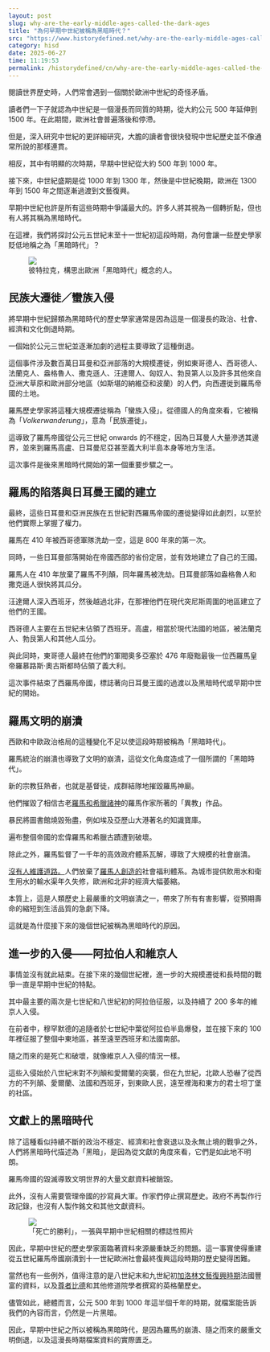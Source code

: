 ```yaml
---
layout: post
slug: why-are-the-early-middle-ages-called-the-dark-ages
title: "為何早期中世紀被稱為黑暗時代？"
src: "https://www.historydefined.net/why-are-the-early-middle-ages-called-the-dark-ages/"
category: hisd
date: 2025-06-27
time: 11:19:53
permalink: /historydefined/cn/why-are-the-early-middle-ages-called-the-dark-ages
---
```


閱讀世界歷史時，人們常會遇到一個關於歐洲中世紀的奇怪矛盾。

讀者們一下子就認為中世紀是一個漫長而同質的時期，從大約公元 500 年延伸到 1500 年。在此期間，歐洲社會普遍落後和停滯。

但是，深入研究中世紀的更詳細研究，大膽的讀者會很快發現中世紀歷史並不像通常所說的那樣連貫。

相反，其中有明顯的次時期，早期中世紀從大約 500 年到 1000 年。

接下來，中世紀盛期是從 1000 年到 1300 年，然後是中世紀晚期，歐洲在 1300 年到 1500 年之間逐漸過渡到文藝復興。

早期中世紀也許是所有這些時期中爭議最大的。許多人將其視為一個轉折點，但也有人將其稱為黑暗時代。

在這裡，我們將探討公元五世紀末至十一世紀初這段時期，為何會讓一些歷史學家貶低地稱之為「黑暗時代」？

<figure>
<img src="https://www.historydefined.net/wp-content/uploads/2022/06/Petrarch_by_Bargilla-660x1024.jpeg">
<figcaption>彼特拉克，構思出歐洲「黑暗時代」概念的人。</figcaption>
</figure>

## 民族大遷徙／蠻族入侵

將早期中世紀歸類為黑暗時代的歷史學家通常是因為這是一個漫長的政治、社會、經濟和文化倒退時期。

一個始於公元三世紀並逐漸加劇的過程主要導致了這種倒退。

這個事件涉及數百萬日耳曼和亞洲部落的大規模遷徙，例如東哥德人、西哥德人、法蘭克人、盎格魯人、撒克遜人、汪達爾人、匈奴人、勃艮第人以及許多其他來自亞洲大草原和歐洲部分地區（如斯堪的納維亞和波蘭）的人們，向西遷徙到羅馬帝國的土地。

羅馬歷史學家將這種大規模遷徙稱為「蠻族入侵」。從德國人的角度來看，它被稱為「_Volkerwanderung_」，意為「民族遷徙」。

這導致了羅馬帝國從公元三世紀 onwards 的不穩定，因為日耳曼人大量滲透其邊界，並來到羅馬高盧、日耳曼尼亞甚至義大利半島本身等地方生活。

這次事件是後來黑暗時代開始的第一個重要步驟之一。

## 羅馬的陷落與日耳曼王國的建立

最終，這些日耳曼和亞洲民族在五世紀對西羅馬帝國的遷徙變得如此劇烈，以至於他們實際上掌握了權力。

羅馬在 410 年被西哥德軍隊洗劫一空，這是 800 年來的第一次。

同時，一些日耳曼部落開始在帝國西部的省份定居，並有效地建立了自己的王國。

羅馬人在 410 年放棄了羅馬不列顛，同年羅馬被洗劫。日耳曼部落如盎格魯人和撒克遜人很快將其瓜分。

汪達爾人深入西班牙，然後越過北非，在那裡他們在現代突尼斯周圍的地區建立了他們的王國。

西哥德人主要在五世紀末佔領了西班牙。高盧，相當於現代法國的地區，被法蘭克人、勃艮第人和其他人瓜分。

與此同時，東哥德人最終在他們的軍閥奧多亞塞於 476 年廢黜最後一位西羅馬皇帝羅慕路斯·奧古斯都時佔領了義大利。

這次事件結束了西羅馬帝國，標誌著向日耳曼王國的過渡以及黑暗時代或早期中世紀的開始。

## 羅馬文明的崩潰

西歐和中歐政治格局的這種變化不足以使這段時期被稱為「黑暗時代」。

羅馬統治的崩潰也導致了文明的崩潰，這從文化角度造成了一個所謂的「黑暗時代」。

新的宗教狂熱者，也就是基督徒，成群結隊地摧毀羅馬神廟。

他們摧毀了相信古老[羅馬和希臘諸神](https://www.historydefined.net/who-were-the-gods-and-goddesses-of-ancient-greece/ "Who Were the Gods and Goddesses of Ancient Greece?")的羅馬作家所著的「異教」作品。

暴民將圖書館燒毀殆盡，例如埃及亞歷山大港著名的知識寶庫。

遍布整個帝國的宏偉羅馬和希臘古蹟遭到破壞。

除此之外，羅馬監督了一千年的高效政府體系瓦解，導致了大規模的社會崩潰。

[沒有人維護道路。](https://www.historydefined.net/roman-roads/ "古羅馬道路的驚人工程")人們放棄了[羅馬人創造的](https://www.historydefined.net/life-of-an-average-roman/ "普通羅馬人的一天是怎樣的？")社會福利體系。為城市提供飲用水和衛生用水的輸水渠年久失修，歐洲和北非的經濟大幅萎縮。

本質上，這是人類歷史上最嚴重的文明崩潰之一，帶來了所有有害影響，從預期壽命的縮短到生活品質的急劇下降。

這就是為什麼接下來的幾個世紀被稱為黑暗時代的原因。

## 進一步的入侵——阿拉伯人和維京人

事情並沒有就此結束。在接下來的幾個世紀裡，進一步的大規模遷徙和長時間的戰爭一直是早期中世紀的特點。

其中最主要的兩次是七世紀和八世紀初的阿拉伯征服，以及持續了 200 多年的維京人入侵。

在前者中，穆罕默德的追隨者於七世紀中葉從阿拉伯半島爆發，並在接下來的 100 年裡征服了整個中東地區，甚至遠至西班牙和法國南部。

隨之而來的是死亡和破壞，就像維京人入侵的情況一樣。

這些入侵始於八世紀末對不列顛和愛爾蘭的突襲，但在九世紀，北歐人恐嚇了從西方的不列顛、愛爾蘭、法國和西班牙，到東歐人民，遠至裡海和東方的君士坦丁堡的社區。

## 文獻上的黑暗時代

除了這種看似持續不斷的政治不穩定、經濟和社會衰退以及永無止境的戰爭之外，人們將黑暗時代描述為「黑暗」，是因為從文獻的角度來看，它們是如此地不明朗。

羅馬帝國的毀滅導致文明世界的大量文獻資料被銷毀。

此外，沒有人需要管理帝國的抄寫員大軍。作家們停止撰寫歷史。政府不再製作行政記錄，也沒有人製作銘文和其他文獻資料。

<figure>
<img src="https://www.historydefined.net/wp-content/uploads/2022/06/Untitled.webp">
<figcaption>「死亡的勝利」，一張與早期中世紀相關的標誌性照片</figcaption>
</figure>

因此，早期中世紀的歷史學家面臨著資料來源嚴重缺乏的問題。這一事實使得重建從五世紀羅馬帝國崩潰到十一世紀歐洲社會最終復興這段時期的歷史變得困難。

當然也有一些例外，值得注意的是八世紀末和九世紀初[加洛林文藝復興時期](https://www.historydefined.net/charlemagne-father-of-europe/ "查理曼大帝為何被稱為歐洲之父？")法國豐富的資料，以及[尊者比德](https://en.wikipedia.org/wiki/Bede)和其他修道院學者撰寫的英格蘭歷史。

儘管如此，總體而言，公元 500 年到 1000 年這半個千年的時期，就檔案能告訴我們的內容而言，仍然是一片黑暗。

因此，早期中世紀之所以被稱為黑暗時代，是因為羅馬的崩潰、隨之而來的嚴重文明倒退，以及這漫長時期檔案資料的實際匱乏。
